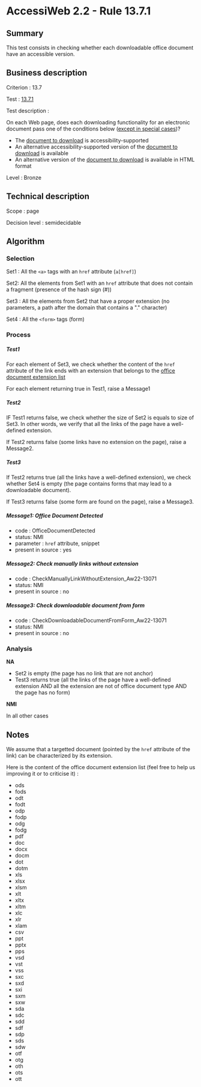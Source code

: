 # AccessiWeb 2.2 - Rule 13.7.1

## Summary

This test consists in checking whether each downloadable office document have an accessible version.

## Business description

Criterion : 13.7

Test : [13.7.1](http://accessiweb.org/index.php/accessiweb-22-english-version.html#test-13-7-1)

Test description :

On each Web page, does each downloading functionality for an electronic document pass one of the conditions below ([except in special cases](http://accessiweb.org/index.php/glossary-76.html#cpCrit13-7 "Special cases for criterion 13.7"))?

-   The [document to download](http://accessiweb.org/index.php/glossary-76.html#mVaccessible) is accessibility-supported
-   An alternative accessibility-supported version of the [document to download](http://accessiweb.org/index.php/glossary-76.html#mVaccessible) is available
-   An alternative version of the [document to download](http://accessiweb.org/index.php/glossary-76.html#mVaccessible) is available in HTML format

Level : Bronze

## Technical description

Scope : page

Decision level :
semidecidable

## Algorithm

### Selection

Set1 : All the `<a>` tags with an `href` attribute (`a[href]`)

Set2: All the elements from Set1 with an `href` attribute that does not contain a fragment (presence of the hash sign (\#))

Set3 : All the elements from Set2 that have a proper extension (no parameters, a path after the domain that contains a "." character)

Set4 : All the `<form>` tags (form)

### Process

##### Test1

For each element of Set3, we check whether the content of the `href` attribute of the link ends with an extension that belongs to the [office document extension list](#office-document-extension-list)

For each element returning true in Test1, raise a Message1

##### Test2

IF Test1 returns false, we check whether the size of Set2 is equals to size of Set3. In other words, we verify that all the links of the page have a well-defined extension.

If Test2 returns false (some links have no extension on the page), raise a Message2.

##### Test3

If Test2 returns true (all the links have a well-defined extension), we check whether Set4 is empty (the page contains forms that may lead to a downloadable document).

If Test3 returns false (some form are found on the page), raise a Message3.

##### Message1: Office Document Detected

-   code : OfficeDocumentDetected
-   status: NMI
-   parameter : `href` attribute, snippet
-   present in source : yes

##### Message2: Check manually links without extension

-   code : CheckManuallyLinkWithoutExtension\_Aw22-13071
-   status: NMI
-   present in source : no

##### Message3: Check downloadable document from form

-   code : CheckDownloadableDocumentFromForm\_Aw22-13071
-   status: NMI
-   present in source : no

### Analysis

**NA**

-   Set2 is empty (the page has no link that are not anchor)
-   Test3 returns true (all the links of the page have a well-defined extension AND all the extension are not of office document type AND the page has no form)

**NMI**

In all other cases

## Notes

We assume that a targetted document (pointed by the `href` attribute of the link) can be characterized by its extension.

Here is the content of the office document extension list (feel free to help us improving it or to criticise it) :

-   ods
-   fods
-   odt
-   fodt
-   odp
-   fodp
-   odg
-   fodg
-   pdf
-   doc
-   docx
-   docm
-   dot
-   dotm
-   xls
-   xlsx
-   xlsm
-   xlt
-   xltx
-   xltm
-   xlc
-   xlr
-   xlam
-   csv
-   ppt
-   pptx
-   pps
-   vsd
-   vst
-   vss
-   sxc
-   sxd
-   sxi
-   sxm
-   sxw
-   sda
-   sdc
-   sdd
-   sdf
-   sdp
-   sds
-   sdw
-   otf
-   otg
-   oth
-   ots
-   ott


